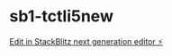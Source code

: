 # sb1-tctli5new

[Edit in StackBlitz next generation editor ⚡️](https://stackblitz.com/~/github.com/eventspaceatlanta/sb1-tctli5new)
